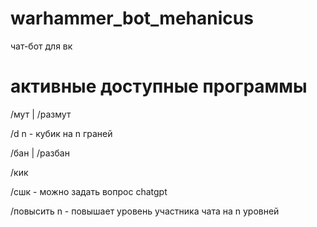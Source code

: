 # warhammer_bot_mehanicus
чат-бот для вк 

# активные доступные программы

/мут | /размут

/d n - кубик на n граней

/бан | /разбан

/кик

/сшк - можно задать вопрос chatgpt

/повысить  n  - повышает уровень участника чата на n уровней
